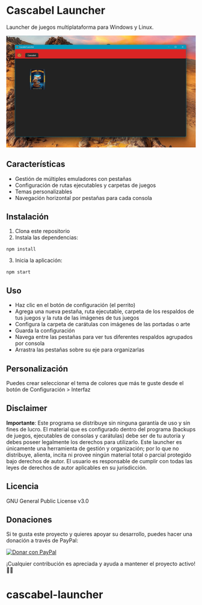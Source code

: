 # Cascabel Launcher

Launcher de juegos multiplataforma para Windows y Linux.


![Cascabel Launcher](screenshot.png)

## Características

- Gestión de múltiples emuladores con pestañas
- Configuración de rutas ejecutables y carpetas de juegos
- Temas personalizables
- Navegación horizontal por pestañas para cada consola

## Instalación

1. Clona este repositorio
2. Instala las dependencias:
```
npm install
```
3. Inicia la aplicación:
```
npm start
```

## Uso

- Haz clic en el botón de configuración (el perrito)
- Agrega una nueva pestaña, ruta ejecutable, carpeta de los respaldos de tus juegos y la ruta de las imágenes de tus juegos
- Configura la carpeta de carátulas con imágenes de las portadas o arte
- Guarda la configuración
- Navega entre las pestañas para ver tus diferentes respaldos agrupados por consola
- Arrastra las pestañas sobre su eje para organizarlas

## Personalización

Puedes crear seleccionar el tema de colores que más te guste desde el botón de Configuración > Interfaz

## Disclaimer

**Importante**: Este programa se distribuye sin ninguna garantía de uso y sin fines de lucro. El material que es configurado dentro del programa (backups de juegos, ejecutables de consolas y carátulas) debe ser de tu autoría y debes poseer legalmente los derechos para utilizarlo. Este launcher es únicamente una herramienta de gestión y organización; por lo que no distribuye, alienta, incita ni provee ningún material total o parcial protegido bajo derechos de autor. El usuario es responsable de cumplir con todas las leyes de derechos de autor aplicables en su jurisdicción.

## Licencia

GNU General Public License v3.0

## Donaciones

Si te gusta este proyecto y quieres apoyar su desarrollo, puedes hacer una donación a través de PayPal:

[![Donar con PayPal](https://www.paypalobjects.com/es_ES/ES/i/btn/btn_donateCC_LG.gif)](https://paypal.me/gessendarien)

¡Cualquier contribución es apreciada y ayuda a mantener el proyecto activo! 🐶🧡


# cascabel-launcher
